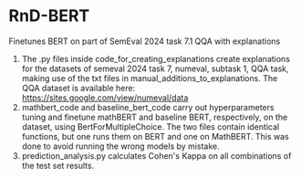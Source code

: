 # RnD-BERT
Finetunes BERT on part of SemEval 2024 task 7.1 QQA with explanations
1. The .py files inside code_for_creating_explanations create explanations for the datasets of semeval 2024 task 7, numeval, subtask 1, QQA task, making use of the txt files in manual_additions_to_explanations. The QQA dataset is available here: https://sites.google.com/view/numeval/data
2.  mathbert_code and baseline_bert_code carry out hyperparameters tuning and finetune mathBERT and baseline BERT, respectively, on the dataset, using BertForMultipleChoice. The two files contain identical functions, but one runs them on BERT and one on MathBERT. This was done to avoid running the wrong models by mistake.
3.  prediction_analysis.py calculates Cohen's Kappa on all combinations of the test set results.
